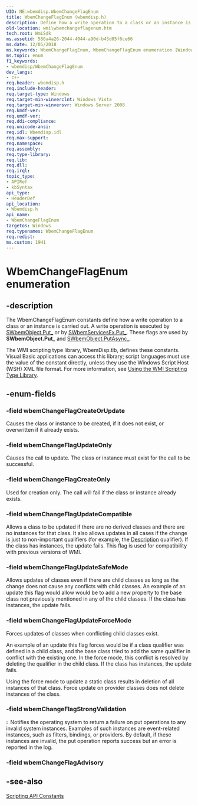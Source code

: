 ```yaml
---
UID: NE:wbemdisp.WbemChangeFlagEnum
title: WbemChangeFlagEnum (wbemdisp.h)
description: Define how a write operation to a class or an instance is carried out.
old-location: wmi\wbemchangeflagenum.htm
tech.root: WmiSdk
ms.assetid: 586a4a26-2044-4044-a90d-b45d05f6ce66
ms.date: 12/05/2018
ms.keywords: WbemChangeFlagEnum, WbemChangeFlagEnum enumeration [Windows Management Instrumentation], _hmm_wbemchangeflagenum, wbemChangeFlagCreateOnly, wbemChangeFlagCreateOrUpdate, wbemChangeFlagStrongValidation, wbemChangeFlagUpdateCompatible, wbemChangeFlagUpdateForceMode, wbemChangeFlagUpdateOnly, wbemChangeFlagUpdateSafeMode, wbemdisp/WbemChangeFlagEnum, wbemdisp/wbemChangeFlagCreateOnly, wbemdisp/wbemChangeFlagCreateOrUpdate, wbemdisp/wbemChangeFlagStrongValidation, wbemdisp/wbemChangeFlagUpdateCompatible, wbemdisp/wbemChangeFlagUpdateForceMode, wbemdisp/wbemChangeFlagUpdateOnly, wbemdisp/wbemChangeFlagUpdateSafeMode, wmi.wbemchangeflagenum
ms.topic: enum
f1_keywords:
- wbemdisp/WbemChangeFlagEnum
dev_langs:
- c++
req.header: wbemdisp.h
req.include-header: 
req.target-type: Windows
req.target-min-winverclnt: Windows Vista
req.target-min-winversvr: Windows Server 2008
req.kmdf-ver: 
req.umdf-ver: 
req.ddi-compliance: 
req.unicode-ansi: 
req.idl: Wbemdisp.idl
req.max-support: 
req.namespace: 
req.assembly: 
req.type-library: 
req.lib: 
req.dll: 
req.irql: 
topic_type:
- APIRef
- kbSyntax
api_type:
- HeaderDef
api_location:
- Wbemdisp.h
api_name:
- WbemChangeFlagEnum
targetos: Windows
req.typenames: WbemChangeFlagEnum
req.redist: 
ms.custom: 19H1
---
```


# WbemChangeFlagEnum enumeration


## -description


The 
WbemChangeFlagEnum constants define how a write operation to a class or an instance is carried out. A write operation is executed by <a href="https://docs.microsoft.com/windows/desktop/WmiSdk/swbemobject-put-">SWbemObject.Put_</a> or by <a href="https://docs.microsoft.com/windows/desktop/WmiSdk/swbemservicesex-put">SWbemServicesEx.Put_</a>. These flags are used by 
<b>SWbemObject.Put_</b> and 
<a href="https://docs.microsoft.com/windows/desktop/WmiSdk/swbemobject-putasync-">SWbemObject.PutAsync_</a>.

The WMI scripting type library, WbemDisp.tlb, defines these constants. Visual Basic applications can access this library; script languages must use the value of the constant directly, unless they use the Windows Script Host (WSH) XML file format. For more information, see 
<a href="https://docs.microsoft.com/windows/desktop/WmiSdk/using-the-wmi-scripting-type-library">Using the WMI Scripting Type Library</a>.


## -enum-fields




### -field wbemChangeFlagCreateOrUpdate

Causes the class or instance to be created, if it does not exist, or overwritten if it already exists.


### -field wbemChangeFlagUpdateOnly

Causes the call to update. The class or instance must exist for the call to be successful.


### -field wbemChangeFlagCreateOnly

Used for creation only. The call will fail if the class or instance already exists.


### -field wbemChangeFlagUpdateCompatible

Allows a class to be updated if there are no derived classes and there are no instances for that class. It also allows updates in all cases if the change is just to non-important qualifiers (for example, the <a href="https://docs.microsoft.com/windows/desktop/WmiSdk/standard-qualifiers">Description</a> qualifier). If the class has instances, the update fails. This flag is used for compatibility with previous versions of WMI.


### -field wbemChangeFlagUpdateSafeMode

Allows updates of classes even if there are child classes as long as the change does not cause any conflicts with child classes. An example of an update this flag would allow would be to add a new property to the base class not previously mentioned in any of the child classes. If the class has instances, the update fails.


### -field wbemChangeFlagUpdateForceMode

Forces updates of classes when conflicting child classes exist.

An example of an update this flag forces would be if a class qualifier was defined in a child class, and the base class tried to add the same qualifier in conflict with the existing one. In the force mode, this conflict is resolved by deleting the qualifier in the child class. If the class has instances, the update fails.

Using the force mode to update a static class results in deletion of all instances of that class. Force update on provider classes does not delete instances of the class.


### -field wbemChangeFlagStrongValidation

<b>:  </b>Notifies the operating system to return a failure on put operations to any invalid system instances. Examples of such instances are event-related instances, such as filters, bindings, or providers. By default, if these instances are invalid, the put operation reports success but an error is reported in the log.


### -field wbemChangeFlagAdvisory




## -see-also




<a href="https://docs.microsoft.com/windows/desktop/WmiSdk/scripting-api-constants">Scripting API Constants</a>
 

 

